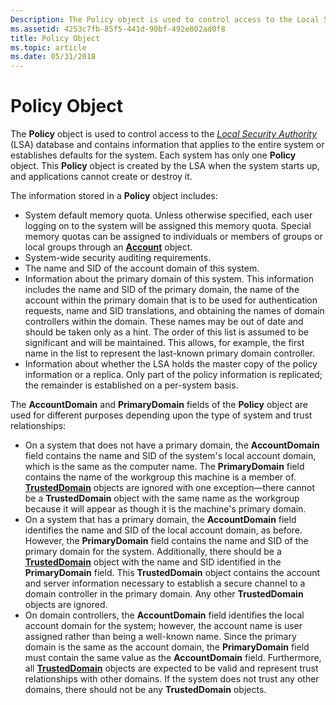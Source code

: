 ```yaml
---
Description: The Policy object is used to control access to the Local Security Authority (LSA) database and contains information that applies to the entire system or establishes defaults for the system.
ms.assetid: 4253c7fb-85f5-441d-90bf-492e802ad0f8
title: Policy Object
ms.topic: article
ms.date: 05/31/2018
---
```


# Policy Object

The **Policy** object is used to control access to the [*Local Security Authority*](https://docs.microsoft.com/windows/desktop/SecGloss/l-gly) (LSA) database and contains information that applies to the entire system or establishes defaults for the system. Each system has only one **Policy** object. This **Policy** object is created by the LSA when the system starts up, and applications cannot create or destroy it.

The information stored in a **Policy** object includes:

-   System default memory quota. Unless otherwise specified, each user logging on to the system will be assigned this memory quota. Special memory quotas can be assigned to individuals or members of groups or local groups through an [**Account**](account-object.md) object.
-   System-wide security auditing requirements.
-   The name and SID of the account domain of this system.
-   Information about the primary domain of this system. This information includes the name and SID of the primary domain, the name of the account within the primary domain that is to be used for authentication requests, name and SID translations, and obtaining the names of domain controllers within the domain. These names may be out of date and should be taken only as a hint. The order of this list is assumed to be significant and will be maintained. This allows, for example, the first name in the list to represent the last-known primary domain controller.
-   Information about whether the LSA holds the master copy of the policy information or a replica. Only part of the policy information is replicated; the remainder is established on a per-system basis.

The **AccountDomain** and **PrimaryDomain** fields of the **Policy** object are used for different purposes depending upon the type of system and trust relationships:

-   On a system that does not have a primary domain, the **AccountDomain** field contains the name and SID of the system's local account domain, which is the same as the computer name. The **PrimaryDomain** field contains the name of the workgroup this machine is a member of. [**TrustedDomain**](trusteddomain-object.md) objects are ignored with one exception—there cannot be a **TrustedDomain** object with the same name as the workgroup because it will appear as though it is the machine's primary domain.
-   On a system that has a primary domain, the **AccountDomain** field identifies the name and SID of the local account domain, as before. However, the **PrimaryDomain** field contains the name and SID of the primary domain for the system. Additionally, there should be a [**TrustedDomain**](trusteddomain-object.md) object with the name and SID identified in the **PrimaryDomain** field. This **TrustedDomain** object contains the account and server information necessary to establish a secure channel to a domain controller in the primary domain. Any other **TrustedDomain** objects are ignored.
-   On domain controllers, the **AccountDomain** field identifies the local account domain for the system; however, the account name is user assigned rather than being a well-known name. Since the primary domain is the same as the account domain, the **PrimaryDomain** field must contain the same value as the **AccountDomain** field. Furthermore, all [**TrustedDomain**](trusteddomain-object.md) objects are expected to be valid and represent trust relationships with other domains. If the system does not trust any other domains, there should not be any **TrustedDomain** objects.

 

 



